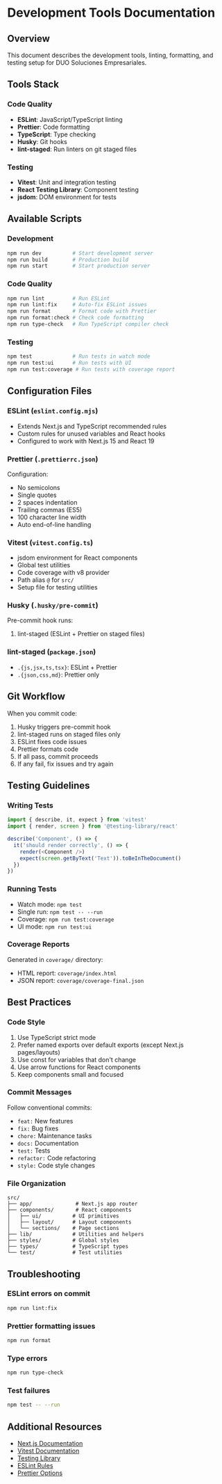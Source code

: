 # Development Tools Documentation

## Overview

This document describes the development tools, linting, formatting, and testing setup for DUO Soluciones Empresariales.

## Tools Stack

### Code Quality

- **ESLint**: JavaScript/TypeScript linting
- **Prettier**: Code formatting
- **TypeScript**: Type checking
- **Husky**: Git hooks
- **lint-staged**: Run linters on git staged files

### Testing

- **Vitest**: Unit and integration testing
- **React Testing Library**: Component testing
- **jsdom**: DOM environment for tests

## Available Scripts

### Development

```bash
npm run dev          # Start development server
npm run build        # Production build
npm run start        # Start production server
```

### Code Quality

```bash
npm run lint         # Run ESLint
npm run lint:fix     # Auto-fix ESLint issues
npm run format       # Format code with Prettier
npm run format:check # Check code formatting
npm run type-check   # Run TypeScript compiler check
```

### Testing

```bash
npm test             # Run tests in watch mode
npm run test:ui      # Run tests with UI
npm run test:coverage # Run tests with coverage report
```

## Configuration Files

### ESLint (`eslint.config.mjs`)

- Extends Next.js and TypeScript recommended rules
- Custom rules for unused variables and React hooks
- Configured to work with Next.js 15 and React 19

### Prettier (`.prettierrc.json`)

Configuration:

- No semicolons
- Single quotes
- 2 spaces indentation
- Trailing commas (ES5)
- 100 character line width
- Auto end-of-line handling

### Vitest (`vitest.config.ts`)

- jsdom environment for React components
- Global test utilities
- Code coverage with v8 provider
- Path alias `@` for `src/`
- Setup file for testing utilities

### Husky (`.husky/pre-commit`)

Pre-commit hook runs:

1. lint-staged (ESLint + Prettier on staged files)

### lint-staged (`package.json`)

- `.{js,jsx,ts,tsx}`: ESLint + Prettier
- `.{json,css,md}`: Prettier only

## Git Workflow

When you commit code:

1. Husky triggers pre-commit hook
2. lint-staged runs on staged files only
3. ESLint fixes code issues
4. Prettier formats code
5. If all pass, commit proceeds
6. If any fail, fix issues and try again

## Testing Guidelines

### Writing Tests

```typescript
import { describe, it, expect } from 'vitest'
import { render, screen } from '@testing-library/react'

describe('Component', () => {
  it('should render correctly', () => {
    render(<Component />)
    expect(screen.getByText('Text')).toBeInTheDocument()
  })
})
```

### Running Tests

- Watch mode: `npm test`
- Single run: `npm test -- --run`
- Coverage: `npm run test:coverage`
- UI mode: `npm run test:ui`

### Coverage Reports

Generated in `coverage/` directory:

- HTML report: `coverage/index.html`
- JSON report: `coverage/coverage-final.json`

## Best Practices

### Code Style

1. Use TypeScript strict mode
2. Prefer named exports over default exports (except Next.js pages/layouts)
3. Use const for variables that don't change
4. Use arrow functions for React components
5. Keep components small and focused

### Commit Messages

Follow conventional commits:

- `feat:` New features
- `fix:` Bug fixes
- `chore:` Maintenance tasks
- `docs:` Documentation
- `test:` Tests
- `refactor:` Code refactoring
- `style:` Code style changes

### File Organization

```
src/
├── app/              # Next.js app router
├── components/       # React components
│   ├── ui/          # UI primitives
│   ├── layout/      # Layout components
│   └── sections/    # Page sections
├── lib/             # Utilities and helpers
├── styles/          # Global styles
├── types/           # TypeScript types
└── test/            # Test utilities
```

## Troubleshooting

### ESLint errors on commit

```bash
npm run lint:fix
```

### Prettier formatting issues

```bash
npm run format
```

### Type errors

```bash
npm run type-check
```

### Test failures

```bash
npm test -- --run
```

## Additional Resources

- [Next.js Documentation](https://nextjs.org/docs)
- [Vitest Documentation](https://vitest.dev/)
- [Testing Library](https://testing-library.com/react)
- [ESLint Rules](https://eslint.org/docs/rules/)
- [Prettier Options](https://prettier.io/docs/en/options.html)
